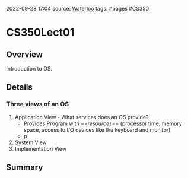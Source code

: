 2022-09-28 17:04
source: [Waterloo]()
tags: #pages #CS350


# CS350Lect01


## Overview
Introduction to OS.



## Details

### Three views of an OS
1. Application View - What services does an OS provide?
	- Provides Program with ==*resources*== (processor time, memory space, access to I/O devices like the keyboard and monitor)
	- p
1. System View
2. Implementation View



## Summary
